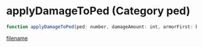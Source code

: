 # applyDamageToPed (Category ped)

```js
function applyDamageToPed(ped: number, damageAmount: int, armorFirst: boolean): void
```

[filename](applyDamageToPed_m.md ':include')